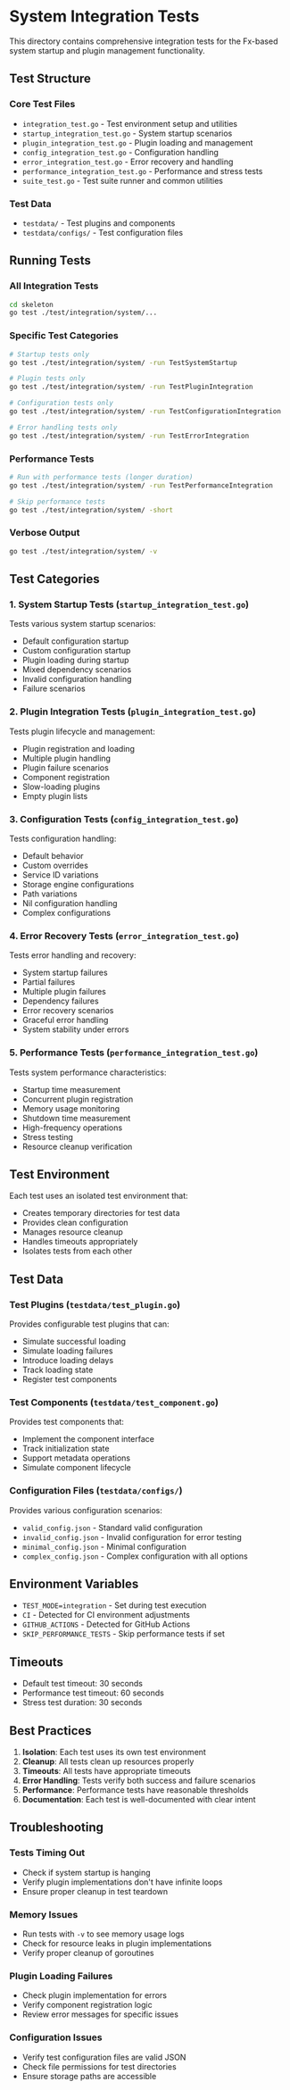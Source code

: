 # System Integration Tests

This directory contains comprehensive integration tests for the Fx-based system startup and plugin management functionality.

## Test Structure

### Core Test Files

- `integration_test.go` - Test environment setup and utilities
- `startup_integration_test.go` - System startup scenarios
- `plugin_integration_test.go` - Plugin loading and management
- `config_integration_test.go` - Configuration handling
- `error_integration_test.go` - Error recovery and handling
- `performance_integration_test.go` - Performance and stress tests
- `suite_test.go` - Test suite runner and common utilities

### Test Data

- `testdata/` - Test plugins and components
- `testdata/configs/` - Test configuration files

## Running Tests

### All Integration Tests
```bash
cd skeleton
go test ./test/integration/system/...
```

### Specific Test Categories
```bash
# Startup tests only
go test ./test/integration/system/ -run TestSystemStartup

# Plugin tests only
go test ./test/integration/system/ -run TestPluginIntegration

# Configuration tests only
go test ./test/integration/system/ -run TestConfigurationIntegration

# Error handling tests only
go test ./test/integration/system/ -run TestErrorIntegration
```

### Performance Tests
```bash
# Run with performance tests (longer duration)
go test ./test/integration/system/ -run TestPerformanceIntegration

# Skip performance tests
go test ./test/integration/system/ -short
```

### Verbose Output
```bash
go test ./test/integration/system/ -v
```

## Test Categories

### 1. System Startup Tests (`startup_integration_test.go`)

Tests various system startup scenarios:
- Default configuration startup
- Custom configuration startup
- Plugin loading during startup
- Mixed dependency scenarios
- Invalid configuration handling
- Failure scenarios

### 2. Plugin Integration Tests (`plugin_integration_test.go`)

Tests plugin lifecycle and management:
- Plugin registration and loading
- Multiple plugin handling
- Plugin failure scenarios
- Component registration
- Slow-loading plugins
- Empty plugin lists

### 3. Configuration Tests (`config_integration_test.go`)

Tests configuration handling:
- Default behavior
- Custom overrides
- Service ID variations
- Storage engine configurations
- Path variations
- Nil configuration handling
- Complex configurations

### 4. Error Recovery Tests (`error_integration_test.go`)

Tests error handling and recovery:
- System startup failures
- Partial failures
- Multiple plugin failures
- Dependency failures
- Error recovery scenarios
- Graceful error handling
- System stability under errors

### 5. Performance Tests (`performance_integration_test.go`)

Tests system performance characteristics:
- Startup time measurement
- Concurrent plugin registration
- Memory usage monitoring
- Shutdown time measurement
- High-frequency operations
- Stress testing
- Resource cleanup verification

## Test Environment

Each test uses an isolated test environment that:
- Creates temporary directories for test data
- Provides clean configuration
- Manages resource cleanup
- Handles timeouts appropriately
- Isolates tests from each other

## Test Data

### Test Plugins (`testdata/test_plugin.go`)

Provides configurable test plugins that can:
- Simulate successful loading
- Simulate loading failures
- Introduce loading delays
- Track loading state
- Register test components

### Test Components (`testdata/test_component.go`)

Provides test components that:
- Implement the component interface
- Track initialization state
- Support metadata operations
- Simulate component lifecycle

### Configuration Files (`testdata/configs/`)

Provides various configuration scenarios:
- `valid_config.json` - Standard valid configuration
- `invalid_config.json` - Invalid configuration for error testing
- `minimal_config.json` - Minimal configuration
- `complex_config.json` - Complex configuration with all options

## Environment Variables

- `TEST_MODE=integration` - Set during test execution
- `CI` - Detected for CI environment adjustments
- `GITHUB_ACTIONS` - Detected for GitHub Actions
- `SKIP_PERFORMANCE_TESTS` - Skip performance tests if set

## Timeouts

- Default test timeout: 30 seconds
- Performance test timeout: 60 seconds
- Stress test duration: 30 seconds

## Best Practices

1. **Isolation**: Each test uses its own test environment
2. **Cleanup**: All tests clean up resources properly
3. **Timeouts**: All tests have appropriate timeouts
4. **Error Handling**: Tests verify both success and failure scenarios
5. **Performance**: Performance tests have reasonable thresholds
6. **Documentation**: Each test is well-documented with clear intent

## Troubleshooting

### Tests Timing Out
- Check if system startup is hanging
- Verify plugin implementations don't have infinite loops
- Ensure proper cleanup in test teardown

### Memory Issues
- Run tests with `-v` to see memory usage logs
- Check for resource leaks in plugin implementations
- Verify proper cleanup of goroutines

### Plugin Loading Failures
- Check plugin implementation for errors
- Verify component registration logic
- Review error messages for specific issues

### Configuration Issues
- Verify test configuration files are valid JSON
- Check file permissions for test directories
- Ensure storage paths are accessible 